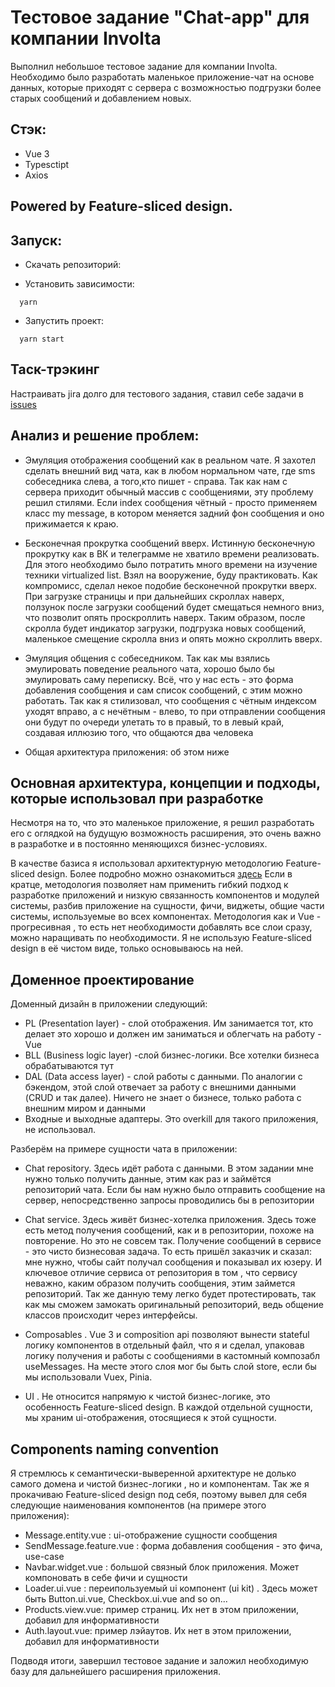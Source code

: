 # Тестовое задание "Chat-app" для компании Involta
 
 Выполнил небольшое тестовое задание для компании Involta. Необходимо было разработать маленькое приложение-чат на основе данных, которые приходят с сервера с возможностью подгрузки более старых сообщений и добавлением новых.
 
 ## Стэк: 
 - Vue 3
 - Typesctipt
 - Axios

## Powered by Feature-sliced design.
 
 ## Запуск:
 
 - Скачать репозиторий: 
 
 - Установить зависимости:
  ```
    yarn 
  ```
 - Запустить проект:
  ```
    yarn start
  ```
  
  ## Таск-трэкинг
  Настраивать jira долго для тестового задания, ставил себе задачи в [issues](https://github.com/volodinSergey/testwork_chap-app-for-involta/issues?q=is%3Aissue+is%3Aclosed)
  
  ## Анализ и решение проблем:
  - Эмуляция отображения сообщений как в реальном чате. Я захотел сделать внешний вид чата, как в любом нормальном чате, где sms собеседника слева, а того,кто пишет - справа. Так как нам с сервера приходит обычный массив с сообщениями, эту проблему решил стилями. Если index сообщения чётный - просто применяем класс my message, в котором меняется задний фон сообщения и оно прижимается к краю.
  
  - Бесконечная прокрутка сообщений вверх. Истинную бесконечную прокрутку как в ВК и телеграмме не хватило времени реализовать. Для этого необходимо было потратить много времени на изучение техники virtualized list. Взял на вооружение, буду практиковать. Как компромисс, сделал некое подобие бесконечной прокрутки вверх. При загрузке страницы и при дальнейших скроллах наверх, ползунок после загрузки сообщений будет смещаться немного вниз, что позволит опять проскроллить наверх. Таким образом, после скролла будет индикатор загрузки, подгрузка новых сообщений, маленькое смещение скролла вниз  и опять можно скроллить вверх.

- Эмуляция общения с собеседником. Так как мы взялись эмулировать поведение реального чата, хорошо было бы эмулировать саму переписку. Всё, что у нас есть - это форма добавления сообщения и сам список сообщений, с этим можно работать. Так как я стилизовал, что сообщения с чётным индексом уходят вправо, а с нечётным - влево, то при отправлении сообщения они будут по очереди улетать то в правый, то в левый край, создавая иллюзию того, что общаются два человека
 
 - Общая архитектура приложения: об этом ниже
 
  ## Основная архитектура, концепции и подходы, которые использовал при разработке
  
  Несмотря на то, что это маленькое приложение, я решил разработать его с оглядкой на будущую возможность расширения, это очень важно в разработке и в постоянно меняющихся бизнес-условиях.
  
  В качестве базиса я использовал архитектурную методологию Feature-sliced design. Более подробно можно ознакомиться [здесь](https://feature-sliced.design/ru/)
  Если в кратце, методология позволяет нам применить гибкий подход к разработке приложений и низкую связанность компонентов и модулей системы, разбив приложение на сущности, фичи, виджеты, общие части системы, используемые во всех компонентах. Методология как и Vue - прогресивная , то есть нет необходимости добавлять все слои сразу, можно наращивать по необходимости. Я не использую Feature-sliced design в её чистом виде, только основываюсь на ней.
  
## Доменное проектирование 
  Доменный дизайн в приложении следующий:
  - PL (Presentation layer) - слой отображения. Им занимается тот, кто делает это хорошо и должен им заниматься и облегчать на работу - Vue
  - BLL (Business logic layer) -слой бизнес-логики. Все хотелки бизнеса обрабатываются тут
  - DAL (Data access layer) - слой работы с данными. По аналогии с бэкендом, этой слой отвечает за работу с внешними данными (CRUD и так далее). Ничего не знает о бизнесе, только работа с внешним миром и данными
  - Входные и выходные адаптеры. Это overkill для такого приложения, не использовал.

Разберём на примере сущности чата в приложении: 
- Chat repository. Здесь идёт работа с данными. В этом задании мне нужно только получить данные, этим как раз и займётся репозиторий чата. Если бы нам нужно было отправить сообщение на сервер, непосредственно запросы проводились бы в репозитории

- Chat service. Здесь живёт бизнес-хотелка приложения. Здесь тоже есть метод получения сообщений, как и в репозитории, похоже на повторение. Но это не совсем так. Получение сообщений в сервисе - это чисто бизнесовая задача. То есть пришёл заказчик и сказал: мне нужно, чтобы сайт получал сообщения и показывал их юзеру. И ключевое отличие сервиса от репозитория в том , что сервису неважно, каким образом получить сообщения, этим займется репозиторий. Так же данную тему легко будет протестировать, так как мы сможем замокать оригинальный репозиторий, ведь общение классов происходит через интерфейсы.

- Composables . Vue 3 и composition api позволяют вынести stateful логику компонентов в отдельный файл, что я и сделал, упаковав логику получения и работы с сообщениями в кастомный композабл useMessages. На месте этого слоя мог бы быть слой store, если бы мы использовали Vuex, Pinia.

- UI . Не относится напрямую к чистой бизнес-логике, это особенность Feature-sliced design. В каждой отдельной сущности, мы храним ui-отображения, отосящиеся к этой сущности.

 ## Components naming convention
 
 Я стремлюсь к семантически-выверенной архитектуре не долько самого домена и чистой бизнес-логики , но и компонентам. Так же я прокачиваю Feature-sliced design под себя, поэтому вывел для себя следующие наименования компонентов (на примере этого приложения):
 
 - Message.entity.vue : ui-отображение сущности сообщения
 - SendMessage.feature.vue : форма добавления сообщения - это фича, use-case
 - Navbar.widget.vue : большой связный блок приложения. Может компоновать в себе фичи и сущности
 - Loader.ui.vue : переипользуемый ui компонент (ui kit) . Здесь может быть Button.ui.vue, Checkbox.ui.vue and so on...
 - Products.view.vue: пример страниц. Их нет в этом приложении, добавил для информативности
 - Auth.layout.vue: пример лэйаутов. Их нет в этом приложении, добавил для информативности

Подводя итоги, завершил тестовое задание и заложил необходимую базу для дальнейшего расширения приложения.
